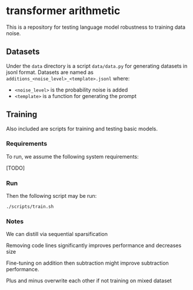 # transformer arithmetic

This is a repository for testing language model robustness to training data noise. 

## Datasets

Under the `data` directory is a script `data/data.py` for generating datasets in jsonl format. Datasets are named as `additions_<noise_level>_<template>.jsonl` where:

 - `<noise_level>` is the probability noise is added
 - `<template>` is a function for generating the prompt

## Training

Also included are scripts for training and testing basic models. 

### Requirements

To run, we assume the following system requirements: 

[TODO]

### Run

Then the following script may be run:

```
./scripts/train.sh
```

### Notes

We can distill via sequential sparsification

Removing code lines significantly improves performance and decreases size

Fine-tuning on addition then subtraction might improve subtraction performance.

Plus and minus overwrite each other if not training on mixed dataset